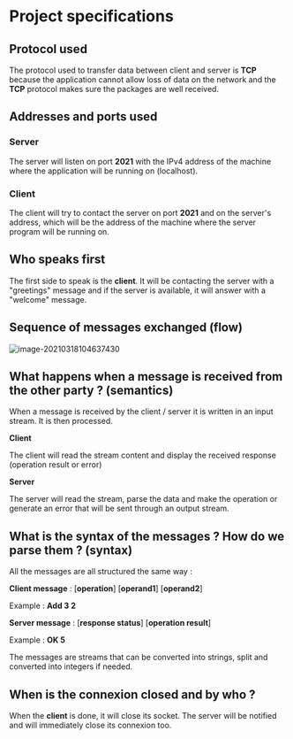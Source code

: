 # Project specifications

## Protocol used

The protocol used to transfer data between client and server is **TCP** because the application cannot allow loss of data on the network and the **TCP** protocol makes sure the packages are well received.

## Addresses and ports used

### Server

The server will listen on port **2021** with the IPv4 address of the machine where the application will be running on (localhost).

### Client

The client will try to contact the server on port **2021** and on the server's address, which will be the address of the machine where the server program will be running on.

## Who speaks first

The first side to speak is the **client**. It will be contacting the server with a "greetings" message and if the server is available, it will answer with a "welcome" message.

## Sequence of messages exchanged (flow)

![image-20210318104637430](C:\Users\mazie\AppData\Roaming\Typora\typora-user-images\image-20210318104637430.png)

## What happens when a message is received from the other party ? (semantics)

When a message is received by the client / server it is written in an input stream. It is then processed.

**Client**

The client will read the stream content and display the received response (operation result or error)

**Server**

The server will read the stream, parse the data and make the operation or generate an error that will be sent through an output stream.

## What is the syntax of the messages ? How do we parse them ? (syntax)

All the messages are all structured the same way :

**Client message** : [**operation**] [**operand1**] [**operand2**]

Example : **Add 3 2**

**Server message** : [**response status**] [**operation result**]

Example : **OK 5**

The messages are streams that can be converted into strings, split and converted into integers if needed.

## When is the connexion closed and by who ?

When the **client** is done, it will close its socket. The server will be notified and will immediately close its connexion too.